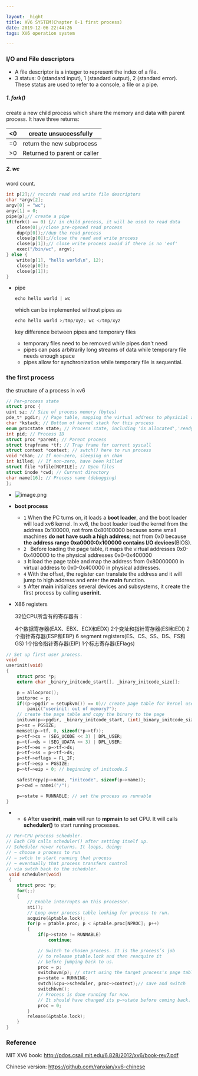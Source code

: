 ```yaml
---

layout: _hight
title: XV6 SYSTEM(Chapter 0-1 first process)
date: 2019-12-06 22:44:26
tags: XV6 operation system

---
```


### I/O and File descriptors

- A file descriptor is a integer to represent the index of a file. 
- 3 status: 0 (standard input), 1 (standard output), 2 (standard error). These status are used to refer to a console, a file or a pipe.

<!-- more -->

##### 1. fork() #####

 create a new child process which share the memory and data with parent process. It have three returns:

| <0   | create unsuccessfully        |
| ---- | ---------------------------- |
| =0   | return the new subprocess    |
| >0   | Returned to parent or caller |

 ##### 2. wc #####

word count.

```c
int p[2];// records read and write file descriptors
char *argv[2];
argv[0] = "wc";
argv[1] = 0;
pipe(p);// create a pipe
if(fork() == 0) {// in child process, it will be used to read data
    close(0);//close pre-opened read process
    dup(p[0]);//dup the read process
    close(p[0]);//close the read and write process
    close(p[1]);// close write process avoid if there is no 'eof'
    exec("/bin/wc", argv);
} else {
    write(p[1], "hello world\n", 12);
    close(p[0]);
    close(p[1]);
}
```

- pipe

  ```c
  echo hello world | wc
  ```

  which can be implemented without pipes as

  ```c
  echo hello world >/tmp/xyz; wc </tmp/xyz
  ```

  key difference between pipes and temporary files

  - temporary files need to be removed while pipes don't need
  - pipes can pass arbitrarily long streams of data while temporary file needs enough space
  - pipes allow for synchronization while temporary file is sequential.

### the first process

the structure of a process in xv6

```c
// Per−process state
struct proc {
uint sz; // Size of process memory (bytes)
pde_t* pgdir; // Page table, mapping the virtual address to physicial address 
char *kstack; // Bottom of kernel stack for this process
enum procstate state; // Process state, including 'is allocated','ready to run','running','waiting','exiting'
int pid; // Process ID
struct proc *parent; // Parent process
struct trapframe *tf; // Trap frame for current syscall
struct context *context; // swtch() here to run process
void *chan; // If non−zero, sleeping on chan
int killed; // If non−zero, have been killed
struct file *ofile[NOFILE]; // Open files
struct inode *cwd; // Current directory
char name[16]; // Process name (debugging)
};
```

- ![image.png](http://ww1.sinaimg.cn/mw690/006c6RCqgy1g9min8jd0vj30w60ifgt2.jpg)

- **boot process**
  - `1` When the PC turns on, it loads a **boot loader**, and the boot loader will load xv6 kernel. In xv6, the boot loader load the kernel from the address 0x100000, not from 0x80100000 because some small machines **do not have such a high address**; not from 0x0 because **the address range 0xa0000:0x100000 contains I/O devices**(BIOS).
  - `2 ` Before loading the page table, it maps the virtual addresses 0x0-0x400000 to the physical addresses 0x0-0x400000
  - `3` It load the page table and map the address from 0x80000000 in virtual address to 0x0-0x400000 in physical addresses.
  - `4` With the offset, the register can translate the address and it will jump to high address and enter the **main** function. 
  - `5` After **main** initializes several devices and subsystems, it create the first process by calling **userinit**.
  
- X86 registers

  32位CPU所含有的寄存器有：

  4个数据寄存器(EAX、EBX、ECX和EDX)
  2个变址和指针寄存器(ESI和EDI) 2个指针寄存器(ESP和EBP)
  6 segment registers(ES、CS、SS、DS、FS和GS)
  1个指令指针寄存器(EIP) 1个标志寄存器(EFlags)

```c
// Set up first user process.
void
userinit(void)
{
    struct proc *p;
    extern char _binary_initcode_start[], _binary_initcode_size[];

    p = allocproc();
    initproc = p;
    if((p−>pgdir = setupkvm()) == 0)// create page table for kernel use memory mapping
    	panic("userinit: out of memory?");
    // create the page table and copy the binary to the page
    inituvm(p−>pgdir, _binary_initcode_start, (int)_binary_initcode_size);
    p−>sz = PGSIZE;
    memset(p−>tf, 0, sizeof(*p−>tf));
    p−>tf−>cs = (SEG_UCODE << 3) | DPL_USER;
    p−>tf−>ds = (SEG_UDATA << 3) | DPL_USER;
    p−>tf−>es = p−>tf−>ds;
    p−>tf−>ss = p−>tf−>ds;
    p−>tf−>eflags = FL_IF;
    p−>tf−>esp = PGSIZE;
    p−>tf−>eip = 0; // beginning of initcode.S

    safestrcpy(p−>name, "initcode", sizeof(p−>name));
    p−>cwd = namei("/");

    p−>state = RUNNABLE; // set the process as runnable
}
```

- - `6` After **userinit**, **main** will run to **mpmain** to set CPU. It will calls **scheduler()** to start running processes.

```c
// Per−CPU process scheduler.
// Each CPU calls scheduler() after setting itself up.
// Scheduler never returns. It loops, doing:
// − choose a process to run
// − swtch to start running that process
// − eventually that process transfers control
// via swtch back to the scheduler.
 void scheduler(void)
 {
 	struct proc *p;
 	for(;;)
    {
 		// Enable interrupts on this processor.
 		sti();
 		// Loop over process table looking for process to run.
 		acquire(&ptable.lock);
 		for(p = ptable.proc; p < &ptable.proc[NPROC]; p++)
        {
 			if(p−>state != RUNNABLE)
				continue;

            // Switch to chosen process. It is the process’s job
            // to release ptable.lock and then reacquire it
            // before jumping back to us.
            proc = p;
            switchuvm(p); // start using the target process's page table
            p−>state = RUNNING;
            swtch(&cpu−>scheduler, proc−>context);// save and switch
            switchkvm();
            // Process is done running for now.
            // It should have changed its p−>state before coming back.
            proc = 0;
		}
		release(&ptable.lock);
	}
}
```

### Reference

MIT XV6 book: http://pdos.csail.mit.edu/6.828/2012/xv6/book-rev7.pdf

Chinese version:  https://github.com/ranxian/xv6-chinese 